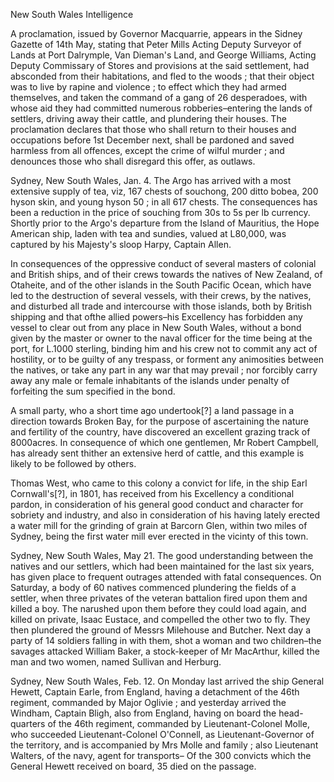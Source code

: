 New South Wales IntelligenceA proclamation, issued by Governor Macquarrie, appears in the Sidney Gazette
                    of 14th May, stating that Peter Mills Acting Deputy Surveyor of Lands at
                    Port Dalrymple, Van Dieman's Land, and George Williams, Acting Deputy
                        Commissary of Stores and provisions at the said settlement,
                    had absconded from their habitations, and fled to the woods ; that
                    their object was to live by rapine and violence ; to effect which they
                    had armed themselves, and taken the command of a gang of 26 desperadoes,
                    with whose aid they had committed numerous
                    robberies–entering the lands of settlers, driving away their cattle,
                    and plundering their houses. The proclamation declares that those who shall
                    return to their houses and occupations before 1st December next,
                    shall be pardoned and saved harmless from all offences, except the crime of
                    wilful murder ; and denounces those who shall disregard this offer, as
                    outlaws.Sydney, New South Wales, Jan. 4. The Argo has arrived with a most extensive
                    supply of tea, viz, 167 chests of souchong, 200 ditto bobea, 200 hyson
                    skin, and young hyson 50 ; in all 617 chests. The consequences has
                    been a reduction in the price of souching from 30s to 5s per lb
                    currency. Shortly prior to the Argo's departure from the Island of
                    Mauritius, the Hope American ship, laden with tea and sundies, valued at
                    L80,000, was captured by his Majesty's sloop Harpy, Captain
                    Allen.In consequences of the oppressive conduct of several masters of colonial and
                    British ships, and of their crews towards the natives of New Zealand, of
                    Otaheite, and of the other islands in the South Pacific Ocean, which have
                    led to the destruction of several vessels, with their crews, by the
                    natives, and disturbed all trade and intercourse with those
                    islands, both by British shipping and that ofthe allied powers–his
                    Excellency has forbidden any vessel to clear out from any place in New
                    South Wales, without a bond given by the master or owner to the naval
                    officer for the time being at the port, for L.1000 sterling, binding him
                    and his crew not to commit any act of hostility, or to be guilty of any
                    trespass, or forment any animosities between the natives, or
                    take any part in any war that may prevail ; nor forcibly carry away any
                    male or female inhabitants of the islands under penalty of
                    forfeiting the sum specified in the bond.A small party, who a short time ago undertook[?] a land passage
                    in a direction towards Broken Bay, for the purpose of ascertaining the nature and fertility of the country, have discovered an excellent grazing track of 8000acres. In consequence of which
                    one gentlemen, Mr Robert Campbell, has already sent thither an extensive
                    herd of cattle, and this example is likely to be followed by others.Thomas West, who came to this colony a convict for life, in the ship Earl
                    Cornwall's[?], in 1801, has received from his Excellency a conditional
                    pardon, in consideration of his general good conduct and character for
                    sobriety and industry, and also in consideration of his having lately
                    erected a water mill for the grinding of grain at Barcorn Glen, within two
                    miles of Sydney, being the first water mill ever erected in the vicinty
                    of this town.Sydney, New South Wales, May 21. The good understanding between the natives
                    and our settlers, which had been maintained for the last six years,
                    has given place to frequent outrages attended with fatal consequences. On Saturday, a body of 60 natives commenced plundering the
                    fields of a settler, when three privates of the veteran battalion fired
                    upon them and killed a boy. The narushed upon them before they
                    could load again, and killed on private, Isaac Eustace, and compelled the
                    other two to fly. They then plundered the ground of Messrs Milehouse
                    and Butcher. Next day a party of 14 soldiers falling in with them, shot a
                    woman and two children–the savages attacked William Baker, a
                    stock-keeper of Mr MacArthur, killed the man and two women,
                    named Sullivan and Herburg.Sydney, New South Wales, Feb. 12. On Monday last arrived the ship General
                    Hewett, Captain Earle, from England, having a detachment of the
                    46th regiment, commanded by Major Oglivie ; and yesterday arrived the Windham, Captain Bligh, also from England, having on board the
                    head-quarters of the 46th regiment, commanded by Lieutenant-Colonel Molle,
                    who succeeded Lieutenant-Colonel O'Connell, as Lieutenant-Governor of
                    the territory, and is accompanied by Mrs Molle and family ; also
                    Lieutenant Walters, of the navy, agent for transports– Of the 300
                    convicts which the General Hewett received on board, 35 died on the
                    passage.